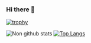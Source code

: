 ### Hi there 👋

<!--
**NLGRF/NLGRF** is a ✨ _special_ ✨ repository because its `README.md` (this file) appears on your GitHub profile.

Here are some ideas to get you started:

- 🔭 I’m currently working on ...
- 🌱 I’m currently learning ...
- 👯 I’m looking to collaborate on ...
- 🤔 I’m looking for help with ...
- 💬 Ask me about ...
- 📫 How to reach me: ...
- 😄 Pronouns: ...
- ⚡ Fun fact: ...
-->
[![trophy](https://github-profile-trophy.vercel.app/?username=NLGRF&theme=onedark)](https://github.com/ryo-ma/github-profile-trophy)

![Non github stats](https://github-readme-stats.vercel.app/api?username=NLGRF&show_icons=true&theme=dracula)
[![Top Langs](https://github-readme-stats.vercel.app/api/top-langs/?username=NLGRF&layout=compact&theme=dracula)](https://github.com/anuraghazra/github-readme-stats)


